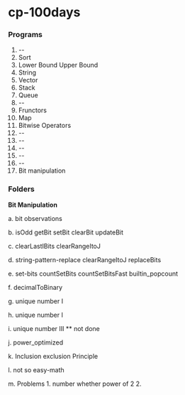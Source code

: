 # cp-100days

### **Programs**

1. --
2. Sort
3. Lower Bound Upper Bound
4. String
5. Vector
6. Stack
7. Queue
8. -- 
9. Frunctors
10. Map
11. Bitwise Operators
12. --
13. --
14. --
15. --
16. --
17. Bit manipulation

### Folders 

**Bit Manipulation**

a. 
bit observations

b.
isOdd
getBit
setBit
clearBit
updateBit

c. 
clearLastIBits
clearRangeItoJ

d. string-pattern-replace
clearRangeItoJ
replaceBits

e. set-bits
countSetBits
countSetBitsFast
builtin_popcount

f.
decimalToBinary


g. unique number I

h. unique number I

i. unique number III
** not done

j. power_optimized

k. Inclusion exclusion Principle

l. not so easy-math

m. Problems
	1. number whether power of 2 
 	2. 